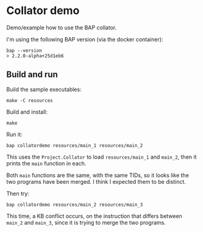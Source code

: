 # Collator demo

Demo/example how to use the BAP collator.

I'm using the following BAP version (via the docker container):

    bap --version
    > 2.2.0-alpha+25d1eb6


## Build and run

Build the sample executables:

    make -C resources

Build and install:

    make

Run it:

    bap collatordemo resources/main_1 resources/main_2

This uses the `Project.Collator` to load `resources/main_1` and `main_2`,
then it prints the `main` function in each.

Both `main` functions are the same, with the same TIDs, so it looks like
the two programs have been merged. I think I expected them to be distinct.

Then try:

    bap collatordemo resources/main_2 resources/main_3

This time, a KB conflict occurs, on the instruction that differs between
`main_2` and `main_3`, since it is trying to merge the two programs.
